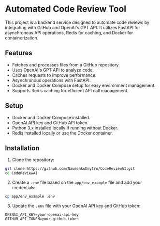 # Automated Code Review Tool
This project is a backend service designed to automate code reviews by integrating with GitHub and OpenAI's GPT API. It utilizes FastAPI for asynchronous API operations, Redis for caching, and Docker for containerization.

## Features
* Fetches and processes files from a GitHub repository.
* Uses OpenAI's GPT API to analyze code.
* Caches requests to improve performance.
* Asynchronous operations with FastAPI.
* Docker and Docker Compose setup for easy environment management.
* Supports Redis caching for efficient API call management.

## Setup
* Docker and Docker Compose installed.
* OpenAI API key and GitHub API token.
* Python 3.x installed locally if running without Docker.
* Redis installed locally or use the Docker container.

## Installation

1. Clone the repository:
```bash
git clone https://github.com/NaumenkoDmytro/CodeReviewAI.git
cd CodeReviewAI
```
2. Create a `.env` file based on the `app/env_example` file and add your credentials:
```bash
cp app/env_example .env
```
3. Update the `.env` file with your OpenAI API key and GitHub token:
```env
OPENAI_API_KEY=your-openai-api-key
GITHUB_API_TOKEN=your-github-token
```

